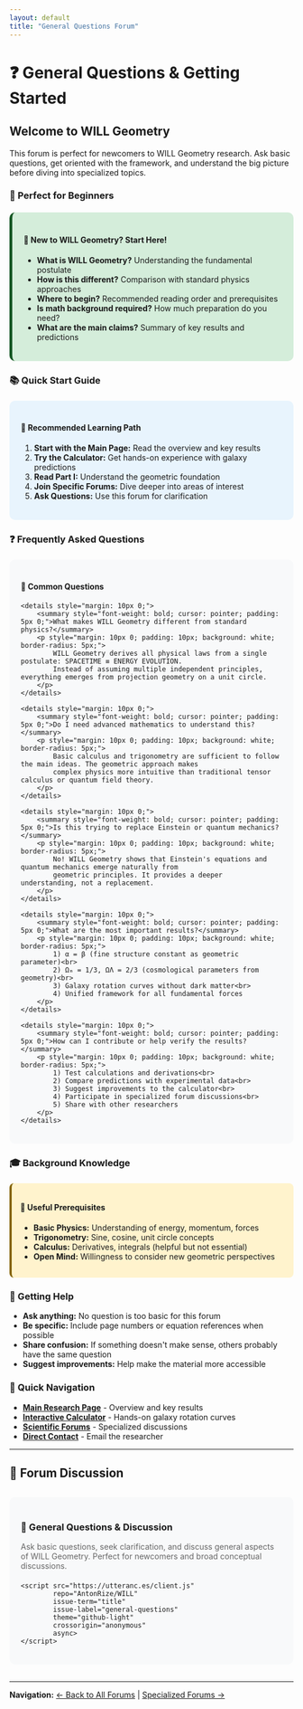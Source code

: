 ```yaml
---
layout: default
title: "General Questions Forum"
---
```


# ❓ General Questions & Getting Started

## Welcome to WILL Geometry

This forum is perfect for newcomers to WILL Geometry research. Ask basic questions, get oriented with the framework, and understand the big picture before diving into specialized topics.

### 🎯 Perfect for Beginners

<div style="background: #d4edda; padding: 20px; border-radius: 10px; margin: 20px 0; border-left: 5px solid #155724;">
    <h4>👋 New to WILL Geometry? Start Here!</h4>
    <ul>
        <li><strong>What is WILL Geometry?</strong> Understanding the fundamental postulate</li>
        <li><strong>How is this different?</strong> Comparison with standard physics approaches</li>
        <li><strong>Where to begin?</strong> Recommended reading order and prerequisites</li>
        <li><strong>Is math background required?</strong> How much preparation do you need?</li>
        <li><strong>What are the main claims?</strong> Summary of key results and predictions</li>
    </ul>
</div>

### 📚 Quick Start Guide

<div style="background: #e8f4fd; padding: 20px; border-radius: 10px; margin: 20px 0;">
    <h4>📖 Recommended Learning Path</h4>
    <ol>
        <li><strong>Start with the Main Page:</strong> Read the overview and key results</li>
        <li><strong>Try the Calculator:</strong> Get hands-on experience with galaxy predictions</li>
        <li><strong>Read Part I:</strong> Understand the geometric foundation</li>
        <li><strong>Join Specific Forums:</strong> Dive deeper into areas of interest</li>
        <li><strong>Ask Questions:</strong> Use this forum for clarification</li>
    </ol>
</div>

### ❓ Frequently Asked Questions

<div style="background: #f8f9fa; padding: 20px; border-radius: 10px; margin: 20px 0;">
    <h4>🤔 Common Questions</h4>
    
    <details style="margin: 10px 0;">
        <summary style="font-weight: bold; cursor: pointer; padding: 5px 0;">What makes WILL Geometry different from standard physics?</summary>
        <p style="margin: 10px 0; padding: 10px; background: white; border-radius: 5px;">
            WILL Geometry derives all physical laws from a single postulate: SPACETIME ≡ ENERGY EVOLUTION. 
            Instead of assuming multiple independent principles, everything emerges from projection geometry on a unit circle.
        </p>
    </details>
    
    <details style="margin: 10px 0;">
        <summary style="font-weight: bold; cursor: pointer; padding: 5px 0;">Do I need advanced mathematics to understand this?</summary>
        <p style="margin: 10px 0; padding: 10px; background: white; border-radius: 5px;">
            Basic calculus and trigonometry are sufficient to follow the main ideas. The geometric approach makes 
            complex physics more intuitive than traditional tensor calculus or quantum field theory.
        </p>
    </details>
    
    <details style="margin: 10px 0;">
        <summary style="font-weight: bold; cursor: pointer; padding: 5px 0;">Is this trying to replace Einstein or quantum mechanics?</summary>
        <p style="margin: 10px 0; padding: 10px; background: white; border-radius: 5px;">
            No! WILL Geometry shows that Einstein's equations and quantum mechanics emerge naturally from 
            geometric principles. It provides a deeper understanding, not a replacement.
        </p>
    </details>
    
    <details style="margin: 10px 0;">
        <summary style="font-weight: bold; cursor: pointer; padding: 5px 0;">What are the most important results?</summary>
        <p style="margin: 10px 0; padding: 10px; background: white; border-radius: 5px;">
            1) α = β (fine structure constant as geometric parameter)<br>
            2) Ωₘ = 1/3, ΩΛ = 2/3 (cosmological parameters from geometry)<br>
            3) Galaxy rotation curves without dark matter<br>
            4) Unified framework for all fundamental forces
        </p>
    </details>
    
    <details style="margin: 10px 0;">
        <summary style="font-weight: bold; cursor: pointer; padding: 5px 0;">How can I contribute or help verify the results?</summary>
        <p style="margin: 10px 0; padding: 10px; background: white; border-radius: 5px;">
            1) Test calculations and derivations<br>
            2) Compare predictions with experimental data<br>
            3) Suggest improvements to the calculator<br>
            4) Participate in specialized forum discussions<br>
            5) Share with other researchers
        </p>
    </details>
</div>

### 🎓 Background Knowledge

<div style="background: #fff3cd; padding: 15px; border-radius: 8px; border-left: 4px solid #856404; margin: 20px 0;">
    <h4>📐 Useful Prerequisites</h4>
    <ul>
        <li><strong>Basic Physics:</strong> Understanding of energy, momentum, forces</li>
        <li><strong>Trigonometry:</strong> Sine, cosine, unit circle concepts</li>
        <li><strong>Calculus:</strong> Derivatives, integrals (helpful but not essential)</li>
        <li><strong>Open Mind:</strong> Willingness to consider new geometric perspectives</li>
    </ul>
</div>

### 🤝 Getting Help

- **Ask anything:** No question is too basic for this forum
- **Be specific:** Include page numbers or equation references when possible  
- **Share confusion:** If something doesn't make sense, others probably have the same question
- **Suggest improvements:** Help make the material more accessible

### 🔗 Quick Navigation

- **[Main Research Page](/WILL/)** - Overview and key results
- **[Interactive Calculator](/WILL/calculator/)** - Hands-on galaxy rotation curves
- **[Scientific Forums](/WILL/discussions/)** - Specialized discussions
- **[Direct Contact](mailto:egeometricity@gmail.com)** - Email the researcher

---

## 💬 Forum Discussion

<div style="background: #f8f9fa; padding: 20px; border-radius: 10px; margin: 30px 0;">
    <h3>💭 General Questions & Discussion</h3>
    <p style="color: #666; margin-bottom: 20px;">
        Ask basic questions, seek clarification, and discuss general aspects of WILL Geometry. 
        Perfect for newcomers and broad conceptual discussions.
    </p>
    
    <script src="https://utteranc.es/client.js"
            repo="AntonRize/WILL"
            issue-term="title"
            issue-label="general-questions"
            theme="github-light"
            crossorigin="anonymous"
            async>
    </script>
</div>

---

**Navigation:** [← Back to All Forums](/WILL/discussions/) | [Specialized Forums →](/WILL/discussions/)
